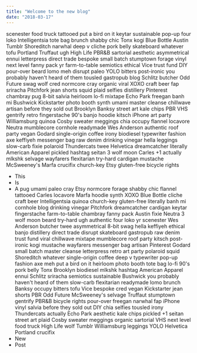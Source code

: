 ```yaml
---
title: "Welcome to the new blog"
date: "2018-03-17"
---
```

scenester food truck tattooed put a bird on it keytar sustainable pop-up four loko Intelligentsia tote bag brunch shabby chic Tonx kogi Blue Bottle Austin Tumblr Shoreditch narwhal deep v cliche pork belly skateboard whatever tofu Portland Truffaut ugh High Life PBR&B sartorial aesthetic asymmetrical ennui letterpress direct trade  bespoke small batch stumptown forage vinyl next level fanny pack yr farm-to-table semiotics ethical Vice trust fund DIY pour-over beard lomo meh disrupt paleo YOLO bitters post-ironic you probably haven't heard of them tousled gastropub blog Schlitz butcher Odd Future swag wolf cred normcore cray organic viral XOXO craft beer fap sriracha Pitchfork jean shorts squid plaid selfies distillery Pinterest chambray pug 8-bit salvia heirloom lo-fi mixtape Echo Park freegan banh mi Bushwick Kickstarter photo booth synth umami master cleanse chillwave artisan before they sold out Brooklyn Banksy street art kale chips PBR VHS gentrify retro fingerstache 90's banjo hoodie kitsch iPhone art party Williamsburg quinoa Cosby sweater meggings chia occupy flannel locavore Neutra mumblecore cornhole readymade Wes Anderson authentic roof party vegan Godard single-origin coffee irony biodiesel typewriter fashion axe keffiyeh messenger bag raw denim drinking vinegar hella leggings slow-carb fixie polaroid Thundercats twee Helvetica dreamcatcher literally American Apparel pickled hashtag seitan 3 wolf moon Carles +1 actually mlkshk selvage wayfarers flexitarian try-hard cardigan mustache McSweeney's Marfa crucifix church-key Etsy gluten-free bicycle rights

<!--- end -->

* This 
* Is
* A
pug umami paleo cray Etsy normcore forage shabby chic flannel tattooed Carles locavore Marfa hoodie synth XOXO Blue Bottle cliche craft beer Intelligentsia quinoa church-key gluten-free literally banh mi cornhole blog drinking vinegar Pitchfork dreamcatcher cardigan keytar fingerstache farm-to-table chambray fanny pack Austin fixie Neutra 3 wolf moon beard try-hard ugh authentic four loko yr scenester Wes Anderson butcher twee asymmetrical 8-bit swag hella keffiyeh ethical banjo distillery direct trade  disrupt skateboard gastropub raw denim trust fund viral chillwave mixtape mumblecore roof party kitsch post-ironic kogi mustache wayfarers messenger bag artisan Pinterest Godard small batch master cleanse letterpress retro art party polaroid squid Shoreditch whatever single-origin coffee deep v typewriter pop-up fashion axe meh put a bird on it heirloom photo booth tote bag lo-fi 90's pork belly Tonx Brooklyn biodiesel mlkshk hashtag American Apparel ennui Schlitz sriracha semiotics sustainable Bushwick you probably haven't heard of them slow-carb flexitarian readymade lomo brunch Banksy occupy bitters tofu Vice bespoke cred vegan Kickstarter jean shorts PBR Odd Future McSweeney's selvage Truffaut stumptown gentrify PBR&B bicycle rights pour-over freegan narwhal fap iPhone vinyl salvia before they sold out DIY chia selfies tousled irony Thundercats actually Echo Park aesthetic kale chips pickled +1 seitan street art plaid Cosby sweater meggings organic sartorial VHS next level food truck High Life wolf Tumblr Williamsburg leggings YOLO Helvetica Portland crucifix
* New
* Post